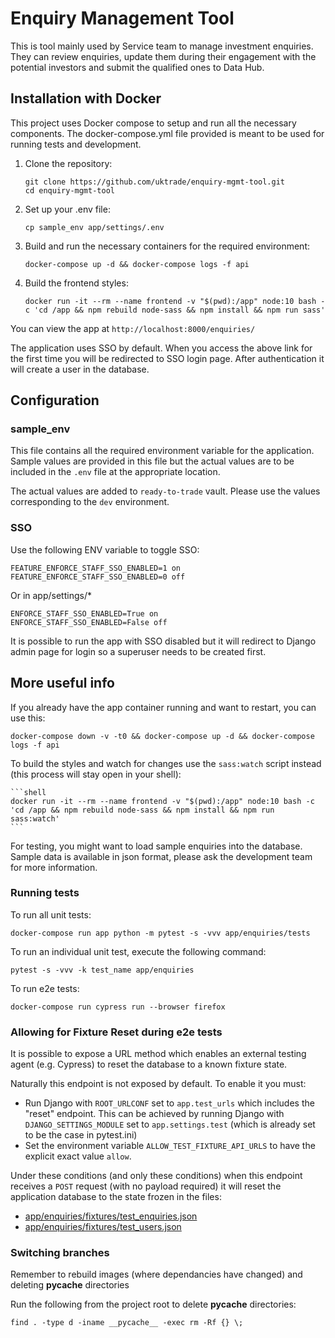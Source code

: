 # Enquiry Management Tool

This is tool mainly used by Service team to manage investment enquiries. They can review enquiries, update them during their engagement with the potential investors and submit the qualified ones to Data Hub.

## Installation with Docker

This project uses Docker compose to setup and run all the necessary components. The docker-compose.yml file provided is meant to be used for running tests and development.

1.  Clone the repository:

    ```shell
    git clone https://github.com/uktrade/enquiry-mgmt-tool.git
    cd enquiry-mgmt-tool
    ```

1.  Set up your .env file:
    ```shell
    cp sample_env app/settings/.env
    ```

1.  Build and run the necessary containers for the required environment:

    ```shell
    docker-compose up -d && docker-compose logs -f api
    ```

1.  Build the frontend styles:
    ```shell
    docker run -it --rm --name frontend -v "$(pwd):/app" node:10 bash -c 'cd /app && npm rebuild node-sass && npm install && npm run sass'
    ```

You can view the app at `http://localhost:8000/enquiries/`

The application uses SSO by default. When you access the above link for the first time you will be redirected to SSO login page. After authentication it will create a user in the database.

## Configuration

### sample_env
This file contains all the required environment variable for the application. Sample values are provided in this file but the actual values are to be included in the `.env` file at the appropriate location.

The actual values are added to `ready-to-trade` vault. Please use the values corresponding to the `dev` environment.

### SSO
Use the following ENV variable to toggle SSO:

    FEATURE_ENFORCE_STAFF_SSO_ENABLED=1 on
    FEATURE_ENFORCE_STAFF_SSO_ENABLED=0 off

Or in app/settings/*

    ENFORCE_STAFF_SSO_ENABLED=True on
    ENFORCE_STAFF_SSO_ENABLED=False off

It is possible to run the app with SSO disabled but it will redirect to Django admin page for login so a superuser needs to be created first.


## More useful info

If you already have the app container running and want to restart, you can use this:

```shell
docker-compose down -v -t0 && docker-compose up -d && docker-compose logs -f api
```


To build the styles and watch for changes use the `sass:watch` script instead (this process will stay open in your shell): 

    ```shell
    docker run -it --rm --name frontend -v "$(pwd):/app" node:10 bash -c 'cd /app && npm rebuild node-sass && npm install && npm run sass:watch'
    ```

For testing, you might want to load sample enquiries into the database. Sample data is available in json format, please ask the development team for more information.

### Running tests

To run all unit tests:

```
docker-compose run app python -m pytest -s -vvv app/enquiries/tests
```

To run an individual unit test, execute the following command:

```
pytest -s -vvv -k test_name app/enquiries
```

To run e2e tests:

```
docker-compose run cypress run --browser firefox
```

### Allowing for Fixture Reset during e2e tests

It is possible to expose a URL method which enables an external testing agent (e.g. Cypress) to
reset the database to a known fixture state.

Naturally this endpoint is not exposed by default. To enable it you must:

  - Run Django with `ROOT_URLCONF` set to `app.test_urls` which includes the "reset" endpoint.
    This can be achieved by running Django with `DJANGO_SETTINGS_MODULE` set to `app.settings.test`
    (which is already set to be the case in pytest.ini)
  - Set the environment variable `ALLOW_TEST_FIXTURE_API_URLS` to have the explicit
    exact value `allow`.

Under these conditions (and only these conditions) when this endpoint receives a `POST` request
(with no payload required) it will reset the application database to the state frozen in the files:

  - [app/enquiries/fixtures/test_enquiries.json](app/enquiries/fixtures/test_enquiries.json)
  - [app/enquiries/fixtures/test_users.json](app/enquiries/fixtures/test_users.json)

### Switching branches

Remember to rebuild images (where dependancies have changed) and deleting __pycache__ directories

Run the following from the project root to delete __pycache__ directories:

`find . -type d -iname __pycache__ -exec rm -Rf {} \;`
